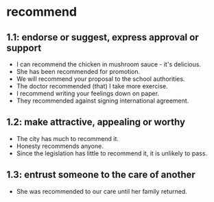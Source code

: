 # recommend
## 1.1: endorse or suggest, express approval or support

  *  I can recommend the chicken in mushroom sauce - it's delicious.
  *  She has been recommended for promotion.
  *  We will recommend your proposal to the school authorities.
  *  The doctor recommended (that) I take more exercise.
  *  I recommend writing your feelings down on paper.
  *  They recommended against signing international agreement.

## 1.2: make attractive, appealing or worthy

  *  The city has much to recommend it.
  *  Honesty recommends anyone.
  *  Since the legislation has little to recommend it, it is unlikely to pass.

## 1.3: entrust someone to the care of another

  *  She was recommended to our care until her family returned.

